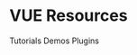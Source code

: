 # VUE Resources
Tutorials
Demos
Plugins
<!--stackedit_data:
eyJoaXN0b3J5IjpbMTgzOTI3MjIzMSwtMTc2NDg2MjQ5NCwxMD
AzNzM4NDgzXX0=
-->